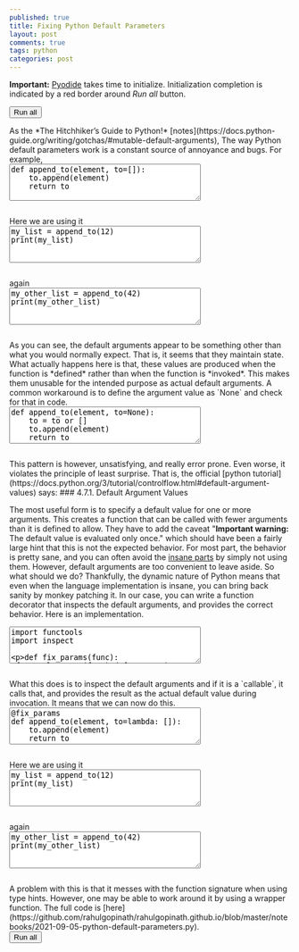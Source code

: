 ```yaml
---
published: true
title: Fixing Python Default Parameters
layout: post
comments: true
tags: python
categories: post
---
```

<script type="text/javascript">window.languagePluginUrl='/resources/pyodide/full/3.9/';</script>
<script src="/resources/pyodide/full/3.9/pyodide.js"></script>
<link rel="stylesheet" type="text/css" media="all" href="/resources/skulpt/css/codemirror.css">
<link rel="stylesheet" type="text/css" media="all" href="/resources/skulpt/css/solarized.css">
<link rel="stylesheet" type="text/css" media="all" href="/resources/skulpt/css/env/editor.css">

<script src="/resources/skulpt/js/codemirrorepl.js" type="text/javascript"></script>
<script src="/resources/skulpt/js/python.js" type="text/javascript"></script>
<script src="/resources/pyodide/js/env/editor.js" type="text/javascript"></script>

**Important:** [Pyodide](https://pyodide.readthedocs.io/en/latest/) takes time to initialize.
Initialization completion is indicated by a red border around *Run all* button.
<form name='python_run_form'>
<button type="button" name="python_run_all">Run all</button>
</form>
As the *The Hitchhiker’s Guide to Python!* [notes](https://docs.python-guide.org/writing/gotchas/#mutable-default-arguments),
The way Python default parameters work is a constant source of annoyance and
bugs. For example,

<!--
############
def append_to(element, to=[]):
    to.append(element)
    return to

############
-->
<form name='python_run_form'>
<textarea cols="40" rows="4" name='python_edit'>
def append_to(element, to=[]):
    to.append(element)
    return to
</textarea><br />
<pre class='Output' name='python_output'></pre>
<div name='python_canvas'></div>
</form>
Here we are using it

<!--
############
my_list = append_to(12)
print(my_list)

############
-->
<form name='python_run_form'>
<textarea cols="40" rows="4" name='python_edit'>
my_list = append_to(12)
print(my_list)
</textarea><br />
<pre class='Output' name='python_output'></pre>
<div name='python_canvas'></div>
</form>
again

<!--
############
my_other_list = append_to(42)
print(my_other_list)

############
-->
<form name='python_run_form'>
<textarea cols="40" rows="4" name='python_edit'>
my_other_list = append_to(42)
print(my_other_list)
</textarea><br />
<pre class='Output' name='python_output'></pre>
<div name='python_canvas'></div>
</form>
As you can see, the default arguments appear to be something other than what
you would normally expect. That is, it seems that they maintain state. What
actually happens here is that, these values are produced  when the function is
*defined* rather than when the function is *invoked*. This makes them unusable
for the intended purpose as actual default arguments.
A common workaround is to define the argument value as `None` and check for
that in code.

<!--
############
def append_to(element, to=None):
    to = to or []
    to.append(element)
    return to

############
-->
<form name='python_run_form'>
<textarea cols="40" rows="4" name='python_edit'>
def append_to(element, to=None):
    to = to or []
    to.append(element)
    return to
</textarea><br />
<pre class='Output' name='python_output'></pre>
<div name='python_canvas'></div>
</form>
This pattern is however, unsatisfying, and really error prone. Even worse,
it violates the principle of least surprise. 
That is, the official [python tutorial](https://docs.python.org/3/tutorial/controlflow.html#default-argument-values)
says:
### 4.7.1. Default Argument Values

The most useful form is to specify a default value for one or more arguments.
This creates a function that can be called with fewer arguments than it is
defined to allow.
They have to add the caveat "**Important warning:** The default value is evaluated only once."
which should have been a fairly large hint that this is not the expected
behavior.
For most part, the behavior is pretty sane, and you can often avoid the
[insane parts](https://github.com/satwikkansal/wtfpython) by simply not using
them. However, default arguments are too convenient to leave aside.
So what should we do?
Thankfully, the dynamic nature of Python means that even when the language
implementation is insane, you can bring back sanity by monkey patching it.
In our case, you can write a function decorator that inspects the default
arguments, and provides the correct behavior. Here is an implementation.

<!--
############
import functools
import inspect

def fix_params(func):
    @functools.wraps(func)
    def wrapper(*args, **kwargs):
        original_defaults = func.__defaults__
        func.__defaults__ = tuple([val()
            if callable(val) and not inspect.signature(val).parameters
            else val for val in func.__defaults__])
        rval = func(*args, **kwargs)
        func.__defaults__ = original_defaults
        return rval

    return wrapper

############
-->
<form name='python_run_form'>
<textarea cols="40" rows="4" name='python_edit'>
import functools
import inspect

def fix_params(func):
    @functools.wraps(func)
    def wrapper(*args, **kwargs):
        original_defaults = func.__defaults__
        func.__defaults__ = tuple([val()
            if callable(val) and not inspect.signature(val).parameters
            else val for val in func.__defaults__])
        rval = func(*args, **kwargs)
        func.__defaults__ = original_defaults
        return rval

    return wrapper
</textarea><br />
<pre class='Output' name='python_output'></pre>
<div name='python_canvas'></div>
</form>
What this does is to inspect the default arguments and if it is
a `callable`, it calls that, and provides the result as the actual
default value during invocation. It means that we can now do this.

<!--
############
@fix_params
def append_to(element, to=lambda: []):
    to.append(element)
    return to

############
-->
<form name='python_run_form'>
<textarea cols="40" rows="4" name='python_edit'>
@fix_params
def append_to(element, to=lambda: []):
    to.append(element)
    return to
</textarea><br />
<pre class='Output' name='python_output'></pre>
<div name='python_canvas'></div>
</form>
Here we are using it

<!--
############
my_list = append_to(12)
print(my_list)

############
-->
<form name='python_run_form'>
<textarea cols="40" rows="4" name='python_edit'>
my_list = append_to(12)
print(my_list)
</textarea><br />
<pre class='Output' name='python_output'></pre>
<div name='python_canvas'></div>
</form>
again

<!--
############
my_other_list = append_to(42)
print(my_other_list)

############
-->
<form name='python_run_form'>
<textarea cols="40" rows="4" name='python_edit'>
my_other_list = append_to(42)
print(my_other_list)
</textarea><br />
<pre class='Output' name='python_output'></pre>
<div name='python_canvas'></div>
</form>
A problem with this is that it messes with the function signature
when using type hints. However, one may be able to work around it
by using a wrapper function.
The full code is [here](https://github.com/rahulgopinath/rahulgopinath.github.io/blob/master/notebooks/2021-09-05-python-default-parameters.py).

<form name='python_run_form'>
<button type="button" name="python_run_all">Run all</button>
</form>
